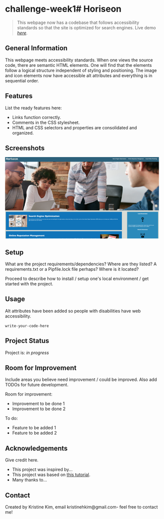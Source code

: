 # challenge-week1# Horiseon
> This webpage now has a codebase that follows accessibility standards so that the site is optimized for search engines.
> Live demo [_here_](https://kristinehkim.github.io/challenge-week1/). <!-- If you have the project hosted somewhere, include the link here. -->


## General Information
This webpage meets accessibility standards.  When one views the source code, there are semantic HTML elements.  One will find that the elements follow a logical structure independent of styling and positioning.  The image and icon elements now have accessible alt attributes and everything is in sequential order.
<!-- You don't have to answer all the questions - just the ones relevant to your project. -->


## Features
List the ready features here:
- Links function correctly.
- Comments in the CSS stylesheet.
- HTML and CSS selectors and properties are consolidated and organized.


## Screenshots
![Example screenshot](./assets/images/screenshot.png)
<!-- If you have screenshots you'd like to share, include them here. -->


## Setup
What are the project requirements/dependencies? Where are they listed? A requirements.txt or a Pipfile.lock file perhaps? Where is it located?

Proceed to describe how to install / setup one's local environment / get started with the project.


## Usage
Alt attributes have been added so people with disabilities have web accessibility.

`write-your-code-here`


## Project Status
Project is: _in progress_ 


## Room for Improvement
Include areas you believe need improvement / could be improved. Also add TODOs for future development.

Room for improvement:
- Improvement to be done 1
- Improvement to be done 2

To do:
- Feature to be added 1
- Feature to be added 2


## Acknowledgements
Give credit here.
- This project was inspired by...
- This project was based on [this tutorial](https://www.example.com).
- Many thanks to...


## Contact
Created by Kristine Kim, email kristinehkim@gmail.com- feel free to contact me!


<!-- Optional -->
<!-- ## License -->
<!-- This project is open source and available under the [... License](). -->

<!-- You don't have to include all sections - just the one's relevant to your project -->